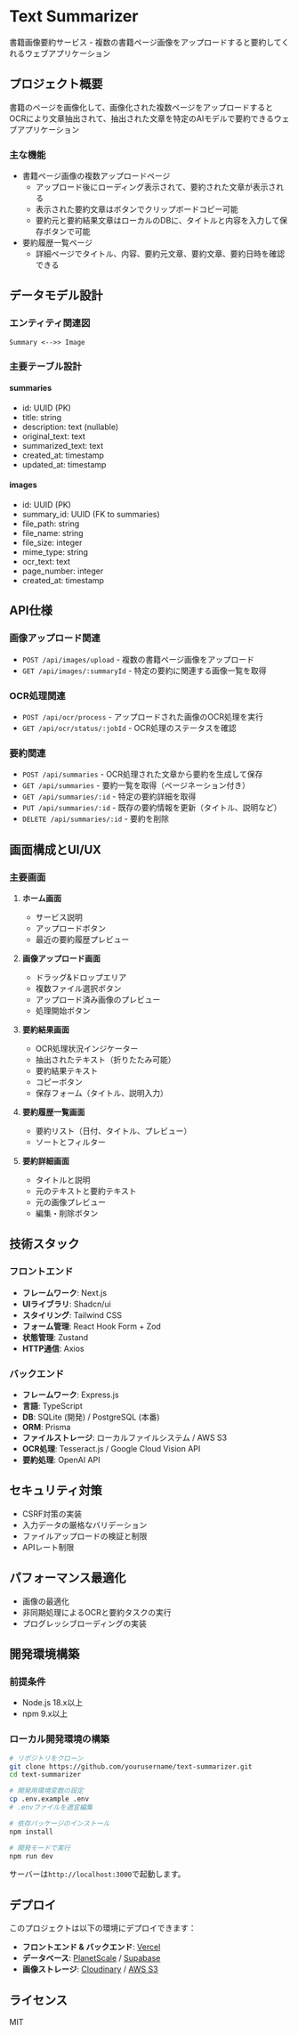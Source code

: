 # Text Summarizer

書籍画像要約サービス - 複数の書籍ページ画像をアップロードすると要約してくれるウェブアプリケーション

## プロジェクト概要

書籍のページを画像化して、画像化された複数ページをアップロードするとOCRにより文章抽出されて、抽出された文章を特定のAIモデルで要約できるウェブアプリケーション

### 主な機能

- 書籍ページ画像の複数アップロードページ
  - アップロード後にローディング表示されて、要約された文章が表示される
  - 表示された要約文章はボタンでクリップボードコピー可能
  - 要約元と要約結果文章はローカルのDBに、タイトルと内容を入力して保存ボタンで可能
- 要約履歴一覧ページ
  - 詳細ページでタイトル、内容、要約元文章、要約文章、要約日時を確認できる

## データモデル設計

### エンティティ関連図

```
Summary <-->> Image
```

### 主要テーブル設計

#### summaries
- id: UUID (PK)
- title: string
- description: text (nullable)
- original_text: text
- summarized_text: text
- created_at: timestamp
- updated_at: timestamp

#### images
- id: UUID (PK)
- summary_id: UUID (FK to summaries)
- file_path: string
- file_name: string
- file_size: integer
- mime_type: string
- ocr_text: text
- page_number: integer
- created_at: timestamp

## API仕様

### 画像アップロード関連

- `POST /api/images/upload` - 複数の書籍ページ画像をアップロード
- `GET /api/images/:summaryId` - 特定の要約に関連する画像一覧を取得

### OCR処理関連

- `POST /api/ocr/process` - アップロードされた画像のOCR処理を実行
- `GET /api/ocr/status/:jobId` - OCR処理のステータスを確認

### 要約関連

- `POST /api/summaries` - OCR処理された文章から要約を生成して保存
- `GET /api/summaries` - 要約一覧を取得（ページネーション付き）
- `GET /api/summaries/:id` - 特定の要約詳細を取得
- `PUT /api/summaries/:id` - 既存の要約情報を更新（タイトル、説明など）
- `DELETE /api/summaries/:id` - 要約を削除

## 画面構成とUI/UX

### 主要画面

1. **ホーム画面**
   - サービス説明
   - アップロードボタン
   - 最近の要約履歴プレビュー
   
2. **画像アップロード画面**
   - ドラッグ&ドロップエリア
   - 複数ファイル選択ボタン
   - アップロード済み画像のプレビュー
   - 処理開始ボタン
   
3. **要約結果画面**
   - OCR処理状況インジケーター
   - 抽出されたテキスト（折りたたみ可能）
   - 要約結果テキスト
   - コピーボタン
   - 保存フォーム（タイトル、説明入力）
   
4. **要約履歴一覧画面**
   - 要約リスト（日付、タイトル、プレビュー）
   - ソートとフィルター
   
5. **要約詳細画面**
   - タイトルと説明
   - 元のテキストと要約テキスト
   - 元の画像プレビュー
   - 編集・削除ボタン

## 技術スタック

### フロントエンド
- **フレームワーク**: Next.js
- **UIライブラリ**: Shadcn/ui
- **スタイリング**: Tailwind CSS
- **フォーム管理**: React Hook Form + Zod
- **状態管理**: Zustand
- **HTTP通信**: Axios

### バックエンド
- **フレームワーク**: Express.js
- **言語**: TypeScript
- **DB**: SQLite (開発) / PostgreSQL (本番)
- **ORM**: Prisma
- **ファイルストレージ**: ローカルファイルシステム / AWS S3
- **OCR処理**: Tesseract.js / Google Cloud Vision API
- **要約処理**: OpenAI API

## セキュリティ対策

- CSRF対策の実装
- 入力データの厳格なバリデーション
- ファイルアップロードの検証と制限
- APIレート制限

## パフォーマンス最適化

- 画像の最適化
- 非同期処理によるOCRと要約タスクの実行
- プログレッシブローディングの実装

## 開発環境構築

### 前提条件

- Node.js 18.x以上
- npm 9.x以上

### ローカル開発環境の構築

```bash
# リポジトリをクローン
git clone https://github.com/yourusername/text-summarizer.git
cd text-summarizer

# 開発用環境変数の設定
cp .env.example .env
# .envファイルを適宜編集

# 依存パッケージのインストール
npm install

# 開発モードで実行
npm run dev
```

サーバーは`http://localhost:3000`で起動します。

## デプロイ

このプロジェクトは以下の環境にデプロイできます：

- **フロントエンド & バックエンド**: [Vercel](https://vercel.com)
- **データベース**: [PlanetScale](https://planetscale.com) / [Supabase](https://supabase.com)
- **画像ストレージ**: [Cloudinary](https://cloudinary.com) / [AWS S3](https://aws.amazon.com/s3/)

## ライセンス

MIT